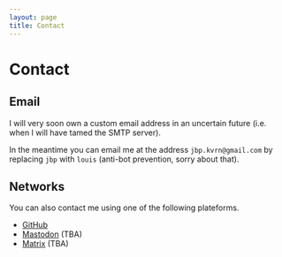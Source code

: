 ```yaml
---
layout: page
title: Contact
---
```


# Contact

## Email

I will very soon own a custom email address in an uncertain future (i.e. when I will have tamed the SMTP server).

In the meantime you can email me at the address `jbp.kvrn@gmail.com` by replacing `jbp` with `louis` (anti-bot prevention, sorry about that).

## Networks

You can also contact me using one of the following plateforms.

- [GitHub](https://github.com/kvrn1)
- [Mastodon](#) (TBA)
- [Matrix](#) (TBA)
